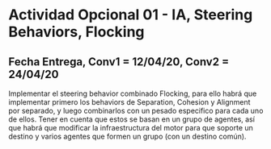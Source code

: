 # Actividad Opcional 01 - IA, Steering Behaviors, Flocking

## Fecha Entrega, Conv1 = 12/04/20, Conv2 = 24/04/20

Implementar el steering behavior combinado Flocking, para ello habrá que implementar primero los behaviors de Separation, Cohesion y Alignment por separado, y luego combinarlos con un pesado especifico para cada uno de ellos. Tener en cuenta que estos se basan en un grupo de agentes, así que habrá que modificar la infraestructura del motor para que soporte un destino y varios agentes que formen un grupo (con un destino común).